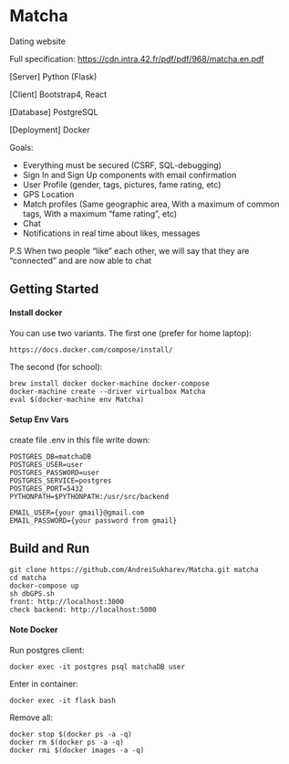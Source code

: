 # Matcha
Dating website

Full specification: https://cdn.intra.42.fr/pdf/pdf/968/matcha.en.pdf

[Server] Python (Flask)

[Client] Bootstrap4, React

[Database] PostgreSQL

[Deployment] Docker

Goals:

- Everything must be secured (CSRF, SQL-debugging)
- Sign In and Sign Up components with email confirmation
- User Profile (gender, tags, pictures, fame rating, etc)
- GPS Location
- Match profiles (Same geographic area, With a maximum of common tags, With a maximum “fame rating”, etc)
- Chat
- Notifications in real time about likes, messages

P.S  When two people “like” each other, we will say that they are “connected” and are now able to chat
## Getting Started

#### Install docker

You can use two variants.
The first one (prefer for home laptop):
```
https://docs.docker.com/compose/install/
```
The second (for school):
```
brew install docker docker-machine docker-compose
docker-machine create --driver virtualbox Matcha
eval $(docker-machine env Matcha)
```

#### Setup Env Vars
create file .env in this file write down:

```
POSTGRES_DB=matchaDB
POSTGRES_USER=user
POSTGRES_PASSWORD=user
POSTGRES_SERVICE=postgres
POSTGRES_PORT=5432
PYTHONPATH=$PYTHONPATH:/usr/src/backend

EMAIL_USER={your gmail}@gmail.com
EMAIL_PASSWORD={your password from gmail}
```

## Build and Run

```
git clone https://github.com/AndreiSukharev/Matcha.git matcha
cd matcha
docker-compose up
sh dbGPS.sh
front: http://localhost:3000
check backend: http://localhost:5000
```

#### Note Docker

Run postgres client:

```
docker exec -it postgres psql matchaDB user
```
Enter in container:
```
docker exec -it flask bash
```
Remove all:
```
docker stop $(docker ps -a -q)
docker rm $(docker ps -a -q)
docker rmi $(docker images -a -q)
```
